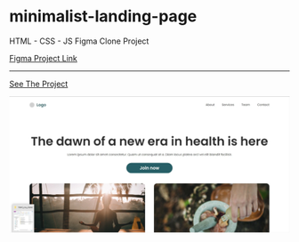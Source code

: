 # minimalist-landing-page

HTML - CSS - JS Figma Clone Project

[Figma Project Link](<https://www.figma.com/design/VjZ1WrnR6EDk0fFEXg5WMK/Minimalistic-Responsive-Landing-Pages-(Community)?node-id=0-1&node-type=CANVAS&t=GE3aj93GeXayd2li-0>)

---

[See The Project](https://minimalistlandingpage.surge.sh/)

![ppimg](minimalistlp.webp)
